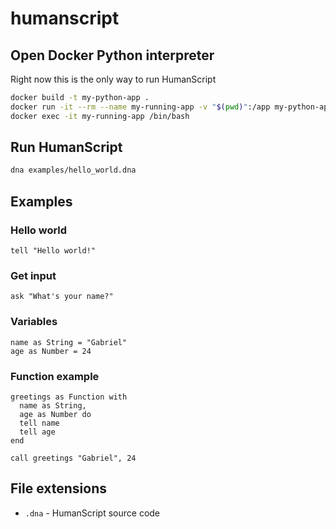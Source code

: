# humanscript

## Open Docker Python interpreter

Right now this is the only way to run HumanScript

```bash
docker build -t my-python-app .
docker run -it --rm --name my-running-app -v "$(pwd)":/app my-python-app
docker exec -it my-running-app /bin/bash
```

## Run HumanScript

```bash
dna examples/hello_world.dna
```

## Examples

### Hello world

```dna
tell "Hello world!"
```

### Get input

```dna
ask "What's your name?"
```

### Variables

```dna
name as String = "Gabriel"
age as Number = 24
```

### Function example

```dna
greetings as Function with
  name as String,
  age as Number do
  tell name
  tell age
end

call greetings "Gabriel", 24
```

## File extensions

- `.dna` - HumanScript source code
